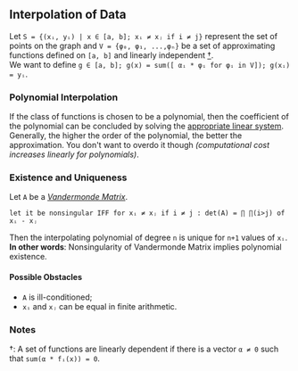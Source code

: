 ## Interpolation of Data
Let `S = {(xᵢ, yᵢ) | x ∈ [a, b]; xᵢ ≠ xⱼ if i ≠ j}` represent the set of points on the graph and 
`V = {φ₀, φ₁, ...,φₙ}` be a set of approximating functions defined on `[a, b]` and linearly independent [†](/articles/nonlin/interp.md#notes).  
We want to define `g ∈ [a, b]; g(x) = sum([ αᵢ * φᵢ for φᵢ in V]); g(xᵢ) = yᵢ`.  

### Polynomial Interpolation
If the class of functions is chosen to be a polynomial, then the coefficient of the polynomial can be concluded
by solving the [appropriate linear system](/articles/nonlin/best.md#best-fit-polynomials).  
Generally, the higher the order of the polynomial,
the better the approximation. You don't want to overdo it though *(computational cost increases linearly for polynomials)*.   

### Existence and Uniqueness
Let `A` be a [*Vandermonde Matrix*](https://www.wikiwand.com/en/Vandermonde_matrix).
```applescript
let it be nonsingular IFF for xᵢ ≠ xⱼ if i ≠ j : det(A) = ∏ ∏(i>j) of xᵢ - xⱼ
```  
Then the interpolating polynomial of degree `n` is unique for `n+1` values of `xᵢ`.  
**In other words**: Nonsingularity of Vandermonde Matrix implies polynomial existence.  

#### Possible Obstacles
* `A` is ill-conditioned;  
* `xᵢ` and `xⱼ` can be equal in finite arithmetic.  

### Notes
†: A set of functions are linearly dependent if there is a vector `α ≠ 0` such that `sum(α * fᵢ(x)) = 0`.
